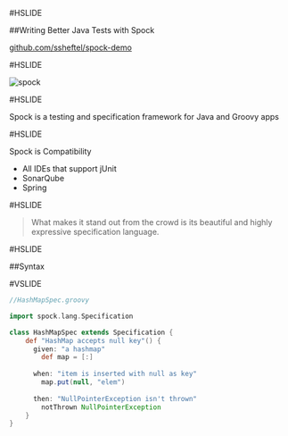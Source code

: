 #HSLIDE

##Writing Better Java Tests with Spock

[github.com/ssheftel/spock-demo](https://github.com/ssheftel/spock-demo)

#HSLIDE

![spock](https://i.imgflip.com/qnp22.jpg)

#HSLIDE

Spock is a testing and specification framework for Java and Groovy apps

#HSLIDE

Spock is Compatibility
- All IDEs that support jUnit
- SonarQube
- Spring

#HSLIDE

> What makes it stand out from the crowd is its beautiful and highly expressive specification language.

#HSLIDE

##Syntax

#VSLIDE

```groovy
//HashMapSpec.groovy

import spock.lang.Specification

class HashMapSpec extends Specification {
    def "HashMap accepts null key"() {
      given: "a hashmap"
        def map = [:]
    
      when: "item is inserted with null as key"
        map.put(null, "elem")
    
      then: "NullPointerException isn't thrown"
        notThrown NullPointerException
    }
}
```

